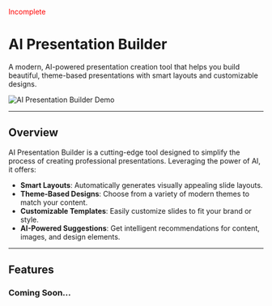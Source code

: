<span style="color: red;">Incomplete</span>

# AI Presentation Builder

A modern, AI-powered presentation creation tool that helps you build beautiful, theme-based presentations with smart layouts and customizable designs.

![AI Presentation Builder Demo](https://img.youtube.com/vi/kKa-AtjsmXQ/0.jpg)

---

## Overview

AI Presentation Builder is a cutting-edge tool designed to simplify the process of creating professional presentations. Leveraging the power of AI, it offers:

- **Smart Layouts**: Automatically generates visually appealing slide layouts.
- **Theme-Based Designs**: Choose from a variety of modern themes to match your content.
- **Customizable Templates**: Easily customize slides to fit your brand or style.
- **AI-Powered Suggestions**: Get intelligent recommendations for content, images, and design elements.

---

## Features

### Coming Soon...
